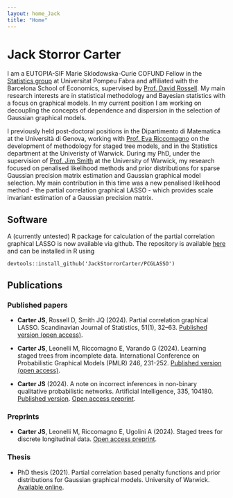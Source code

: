 ```yaml
---
layout: home_Jack
title: "Home"
---
```

<head>
<meta name="google-site-verification" content="-mt6yqNXBN7DQHxnWLdmMPiN9jFZSOQ_t9lRqigOStY" />
</head>

# Jack Storror Carter

I am a EUTOPIA-SIF Marie Sklodowska-Curie COFUND Fellow in the [Statistics group](https://sites.google.com/view/stats-upf/news) at Universitat Pompeu Fabra and affiliated with the Barcelona School of Economics, supervised by [Prof. David Rossell](https://sites.google.com/site/rosselldavid/).  My main research interests are in statistical methodology and Bayesian statistics with a focus on graphical models.  In my current position I am working on decoupling the concepts of dependence and dispersion in the selection of Gaussian graphical models.  

I previously held post-doctoral positions in the Dipartimento di Matematica at the Università di Genova, working with [Prof. Eva Riccomagno](https://rubrica.unige.it/personale/VUZBXlJg) on the development of methodology for staged tree models, and in the Statistics department at the Univeristy of Warwick. During my PhD, under the supervision of [Prof. Jim Smith](https://warwick.ac.uk/fac/sci/statistics/staff/academic-research/smith/) at the University of Warwick, my research focused on penalised likelihood methods and prior distributions for sparse Gaussian precision matrix estimation and Gaussian graphical model selection.  My main contribution in this time was a new penalised likelihood method - the partial correlation graphical LASSO - which provides scale invariant estimation of a Gaussian precision matrix.

## Software

A (currently untested) R package for calculation of the partial correlation graphical LASSO is now available via github. The repository is available [here](https://github.com/JackStorrorCarter/PCGLASSO) and can be installed in R using

``` devtools::install_github('JackStorrorCarter/PCGLASSO') ```

## Publications

### Published papers

- **Carter JS**, Rossell D, Smith JQ (2024).  Partial correlation graphical LASSO.  Scandinavian Journal of Statistics, 51(1), 32–63. [Published version (open access)](https://onlinelibrary.wiley.com/doi/10.1111/sjos.12675).

- **Carter JS**, Leonelli M, Riccomagno E, Varando G (2024).  Learning staged trees from incomplete data. International Conference on Probabilistic Graphical Models (PMLR) 246, 231-252. [Published version (open access)](https://proceedings.mlr.press/v246/carter24a.html).

- **Carter JS** (2024).  A note on incorrect inferences in non-binary qualitative probabilistic networks. Artificial Intelligence, 335, 104180. [Published version](https://www.sciencedirect.com/science/article/pii/S0004370224001164). [Open access preprint](https://arxiv.org/abs/2208.09344).

### Preprints

- **Carter JS**, Leonelli M, Riccomagno E, Ugolini A (2024).  Staged trees for discrete longitudinal data. [Open access preprint](https://arxiv.org/abs/2401.04297).

### Thesis

- PhD thesis (2021). Partial correlation based penalty functions and prior distributions for Gaussian graphical models. University of Warwick. [Available online](http://wrap.warwick.ac.uk/163951/).
